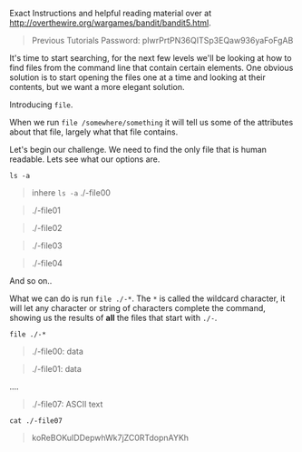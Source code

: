 Exact Instructions and helpful reading material over at http://overthewire.org/wargames/bandit/bandit5.html.

>Previous Tutorials Password: pIwrPrtPN36QITSp3EQaw936yaFoFgAB

It's time to start searching, for the next few levels we'll be looking at how to find files from the command line that contain certain elements. One obvious solution is to start opening the files one at a time and looking at their contents, but we want a more elegant solution.

Introducing `file`.

When we run `file /somewhere/something` it will tell us some of the attributes about that file, largely what that file contains. 

Let's begin our challenge. We need to find the only file that is human readable. Lets see what our options are.

`ls -a`
>inhere
`ls -a`
>./-file00

>./-file01

>./-file02

>./-file03

>./-file04

And so on..

What we can do is run `file ./-*`. The `*` is called the wildcard character, it will let any character or string of characters complete the command, showing us the results of **all** the files that start with `./-`.

`file ./-*`
>./-file00: data

>./-file01: data

....
>./-file07: ASCII text

`cat ./-file07`
>koReBOKuIDDepwhWk7jZC0RTdopnAYKh
